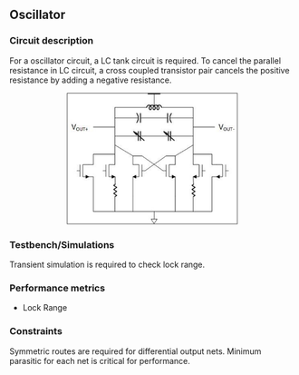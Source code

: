 ## Oscillator

### Circuit description
For a oscillator circuit, a LC tank circuit is required. To cancel the parallel resistance in LC circuit, a cross coupled transistor pair
cancels the positive resistance by adding a negative resistance.

<p align="center">
  <img width="60%" src="Schematic.jpg">
</p>

### Testbench/Simulations
Transient simulation is required to check lock range.

### Performance metrics
* Lock Range

### Constraints
Symmetric routes are required for differential output nets. Minimum parasitic for each net is critical for performance.
